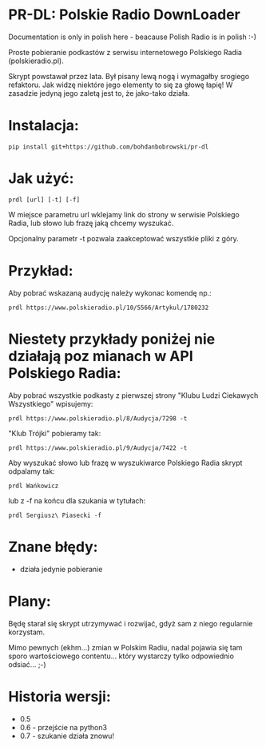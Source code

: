 PR-DL: Polskie Radio DownLoader
==

Documentation is only in polish here - beacause Polish Radio is in polish :-)

Proste pobieranie podkastów z serwisu internetowego Polskiego Radia (polskieradio.pl).

Skrypt powstawał przez lata. Był pisany lewą nogą i wymagałby srogiego refaktoru. Jak widzę niektóre jego elementy to się za głowę łapię! W zasadzie jedyną jego zaletą jest to, że jako-tako działa.

Instalacja:
====

    pip install git+https://github.com/bohdanbobrowski/pr-dl

Jak użyć:
====

    prdl [url] [-t] [-f]

W miejsce parametru url wklejamy link do strony w serwisie Polskiego Radia, lub słowo lub frazę jaką chcemy wyszukać.

Opcjonalny parametr -t pozwala zaakceptować wszystkie pliki z góry.

Przykład:
====

Aby pobrać wskazaną audycję należy wykonac komendę np.:

    prdl https://www.polskieradio.pl/10/5566/Artykul/1780232

Niestety przykłady poniżej nie działają poz mianach w API Polskiego Radia:
======

Aby pobrać wszystkie podkasty z pierwszej strony "Klubu Ludzi Ciekawych Wszystkiego" wpisujemy:
    
    prdl https://www.polskieradio.pl/8/Audycja/7298 -t

"Klub Trójki" pobieramy tak:
    
    prdl https://www.polskieradio.pl/9/Audycja/7422 -t

Aby wyszukać słowo lub frazę w wyszukiwarce Polskiego Radia skrypt odpalamy tak:
    
    prdl Wańkowicz

lub z -f na końcu dla szukania w tytułach:
    
    prdl Sergiusz\ Piasecki -f

Znane błędy:
====

- działa jedynie pobieranie 

Plany:
====

Będę starał się skrypt utrzymywać i rozwijać, gdyż sam z niego regularnie korzystam.

Mimo pewnych (ekhm...) zmian w Polskim Radiu, nadal pojawia się tam sporo wartościowego contentu... który wystarczy tylko odpowiednio odsiać... ;-)

Historia wersji:
====

- 0.5
- 0.6 - przejście na python3
- 0.7 - szukanie działa znowu!